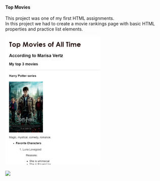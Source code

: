 <h4>Top Movies</h4>
<p>This project was one of my first HTML assignments. <br>In this project we had to create a movie rankings page with basic HTML properties and practice list elements.</p>
<a href="https://marisavertz.github.io/Top-Movies/">
  <img src="https://raw.githubusercontent.com/MarisaVertz/Top-Movies/refs/heads/main/top_movies_screenshot.png" width="300">
</a>
<br><br>
<a href="https://marisavertz.github.io/Top-Movies/">
  <img src="https://dabuttonfactory.com/button.png?t=View+Project&f=Calibri-Bold&ts=18&tc=fff&hp=45&vp=20&w=134&h=38&c=11&bgt=unicolored&bgc=245c68&be=1">
</a>
